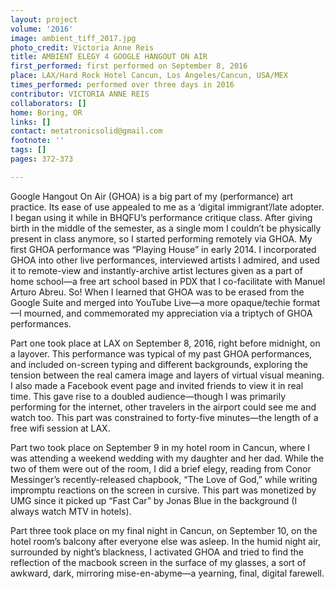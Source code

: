 ```yaml
---
layout: project
volume: '2016'
image: ambient_tiff_2017.jpg
photo_credit: Victoria Anne Reis
title: AMBIENT ELEGY 4 GOOGLE HANGOUT ON AIR
first_performed: first performed on September 8, 2016
place: LAX/Hard Rock Hotel Cancun, Los Angeles/Cancun, USA/MEX
times_performed: performed over three days in 2016
contributor: VICTORIA ANNE REIS
collaborators: []
home: Boring, OR
links: []
contact: metatronicsolid@gmail.com
footnote: ''
tags: []
pages: 372-373

---
```


Google Hangout On Air (GHOA) is a big part of my (performance) art practice. Its ease of use appealed to me as a ‘digital immigrant’/late adopter. I began using it while in BHQFU’s performance critique class. After giving birth in the middle of the semester, as a single mom I couldn’t be physically present in class anymore, so I started performing remotely via GHOA. My first GHOA performance was “Playing House” in early 2014. I incorporated GHOA into other live performances, interviewed artists I admired, and used it to remote-view and instantly-archive artist lectures given as a part of home school—a free art school based in PDX that I co-facilitate with Manuel Arturo Abreu. So! When I learned that GHOA was to be erased from the Google Suite and merged into YouTube Live—a more opaque/techie format—I mourned, and commemorated my appreciation via a triptych of GHOA performances.

Part one took place at LAX on September 8, 2016, right before midnight, on a layover. This performance was typical of my past GHOA performances, and included on-screen typing and different backgrounds, exploring the tension between the real camera image and layers of virtual visual meaning. I also made a Facebook event page and invited friends to view it in real time. This gave rise to a doubled audience—though I was primarily performing for the internet, other travelers in the airport could see me and watch too. This part was constrained to forty-five minutes—the length of a free wifi session at LAX.

Part two took place on September 9 in my hotel room in Cancun, where I was attending a weekend wedding with my daughter and her dad. While the two of them were out of the room, I did a brief elegy, reading from Conor Messinger’s recently-released chapbook, “The Love of God,” while writing impromptu reactions on the screen in cursive. This part was monetized by UMG since it picked up “Fast Car” by Jonas Blue in the background (I always watch MTV in hotels).

Part three took place on my final night in Cancun, on September 10, on the hotel room’s balcony after everyone else was asleep. In the humid night air, surrounded by night’s blackness, I activated GHOA and tried to find the reflection of the macbook screen in the surface of my glasses, a sort of awkward, dark, mirroring mise-en-abyme—a yearning, final, digital farewell.
